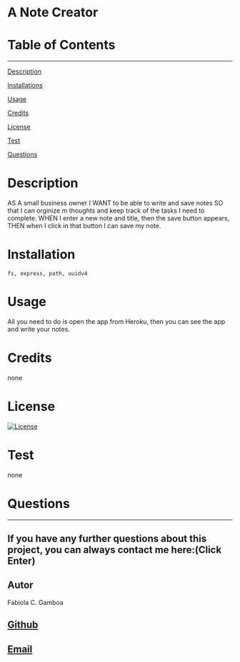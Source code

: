  
  # A Note Creator

  # Table of Contents
  _________________________________

[Description](#Description)

[Installations](#Installations)

[Usage](#Usage)

[Credits](#Credits)

[License](#License)

[Test](#Test)

[Questions](#Questions)
 

  # Description
   AS A small business owner I WANT to be able to write and save notes SO that I can orginize m thoughts and keep track of the tasks I need to complete. WHEN  I enter a new note and title, then the save button appears, THEN when I click in that button I can save my note.

  # Installation
    fs, express, path, uuidv4

  # Usage
  All you need to do is open the app from Heroku, then you can see the app and write your notes. 

  # Credits
  none

  # License
  [![License](https://img.shields.io/badge/License--blue.svg)](https://opensource.org/licenses/)
  
  # Test
  none

  # Questions
  _________________________________

  ## If you have any further questions about this project, you can always contact me here:(Click Enter)

  ## Autor
  Fabiola C. Gamboa

  ## [Github](https://github.com/Fabskickass)
  

  ## [Email](fabiscg79@gmail.com)

  
